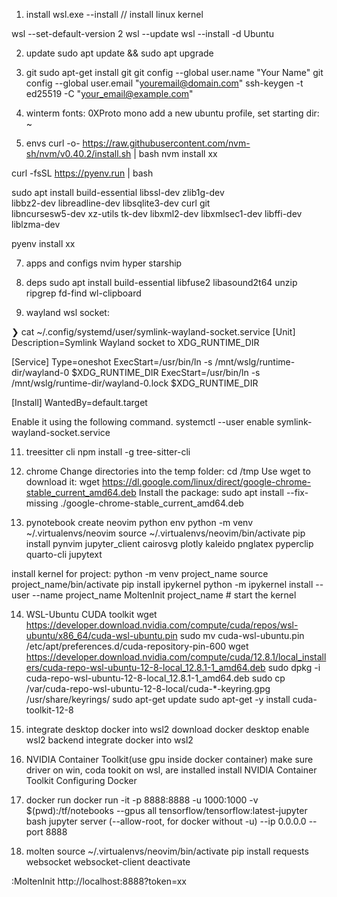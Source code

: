 1. install
wsl.exe --install // install linux kernel

wsl --set-default-version 2
wsl --update
wsl --install -d Ubuntu


2. update
sudo apt update && sudo apt upgrade

3. git
sudo apt-get install git
git config --global user.name "Your Name"
git config --global user.email "youremail@domain.com"
ssh-keygen -t ed25519 -C "your_email@example.com"

4. winterm
fonts: 0XProto mono
add a new ubuntu profile, set starting dir: ~

5. envs
curl -o- https://raw.githubusercontent.com/nvm-sh/nvm/v0.40.2/install.sh | bash
nvm install xx

curl -fsSL https://pyenv.run | bash

sudo apt install build-essential libssl-dev zlib1g-dev \
libbz2-dev libreadline-dev libsqlite3-dev curl git \
libncursesw5-dev xz-utils tk-dev libxml2-dev libxmlsec1-dev libffi-dev liblzma-dev

pyenv install xx

7. apps and configs
nvim
hyper
starship


9. deps
sudo apt install build-essential libfuse2 libasound2t64 unzip ripgrep fd-find wl-clipboard

10. wayland wsl socket:

❯ cat ~/.config/systemd/user/symlink-wayland-socket.service
[Unit]
Description=Symlink Wayland socket to XDG_RUNTIME_DIR

[Service]
Type=oneshot
ExecStart=/usr/bin/ln -s /mnt/wslg/runtime-dir/wayland-0      $XDG_RUNTIME_DIR
ExecStart=/usr/bin/ln -s /mnt/wslg/runtime-dir/wayland-0.lock $XDG_RUNTIME_DIR

[Install]
WantedBy=default.target


Enable it using the following command.
systemctl --user enable symlink-wayland-socket.service


11. treesitter cli
npm install -g tree-sitter-cli


12. chrome
Change directories into the temp folder: cd /tmp
Use wget to download it: wget https://dl.google.com/linux/direct/google-chrome-stable_current_amd64.deb
Install the package: sudo apt install --fix-missing ./google-chrome-stable_current_amd64.deb

13. pynotebook
create neovim python env
python -m venv ~/.virtualenvs/neovim
source ~/.virtualenvs/neovim/bin/activate
pip install pynvim jupyter_client cairosvg plotly kaleido pnglatex pyperclip quarto-cli jupytext

install kernel for project:
python -m venv project_name
source project_name/bin/activate 
pip install ipykernel
python -m ipykernel install --user --name project_name
MoltenInit project_name # start the kernel

14. WSL-Ubuntu CUDA toolkit 
wget https://developer.download.nvidia.com/compute/cuda/repos/wsl-ubuntu/x86_64/cuda-wsl-ubuntu.pin
sudo mv cuda-wsl-ubuntu.pin /etc/apt/preferences.d/cuda-repository-pin-600
wget https://developer.download.nvidia.com/compute/cuda/12.8.1/local_installers/cuda-repo-wsl-ubuntu-12-8-local_12.8.1-1_amd64.deb
sudo dpkg -i cuda-repo-wsl-ubuntu-12-8-local_12.8.1-1_amd64.deb
sudo cp /var/cuda-repo-wsl-ubuntu-12-8-local/cuda-*-keyring.gpg /usr/share/keyrings/
sudo apt-get update
sudo apt-get -y install cuda-toolkit-12-8

15. integrate desktop docker into wsl2
download docker desktop
enable wsl2 backend
integrate docker into wsl2

16. NVIDIA  Container Toolkit(use gpu inside docker container)
make sure driver on win, coda tookit on wsl, are installed
install NVIDIA Container Toolkit
Configuring Docker

17. docker run
docker run -it -p 8888:8888 -u 1000:1000 -v $(pwd):/tf/notebooks --gpus all tensorflow/tensorflow:latest-jupyter bash
jupyter server (--allow-root, for docker without -u) --ip 0.0.0.0 --port 8888

18. molten
source ~/.virtualenvs/neovim/bin/activate
pip install requests websocket websocket-client
deactivate

:MoltenInit http://localhost:8888?token=xx
